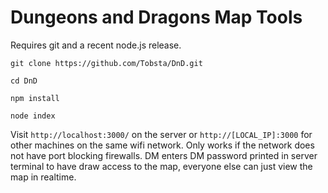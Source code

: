 # Dungeons and Dragons Map Tools

Requires git and a recent node.js release.

`git clone https://github.com/Tobsta/DnD.git`

`cd DnD`

`npm install`

`node index`

Visit `http://localhost:3000/` on the server or `http://[LOCAL_IP]:3000` for other machines on the same wifi network. Only works if the network does not have port blocking firewalls. DM enters DM password printed in server terminal to have draw access to the map, everyone else can just view the map in realtime.
